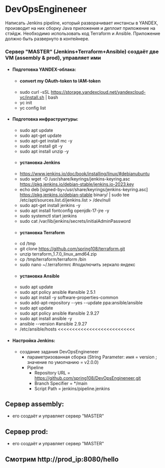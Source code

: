# DevOpsEngineneer

Написать Jenkins pipeline, который разворачивает инстансы в YANDEX, производит на них сборку Java приложения и деплоит приложение на стэйдж. Необходимо использовать код Terraform и Ansible. Приложение должно быть развернуто в контейнере.

### Сервер "MASTER" (Jenkins+Terraform+Ansible) создаёт две VM (assembly & prod), управляет ими
  - #### Подготовка YANDEX-облака:
    - #### convert my OAuth-token to IAM-token
    - sudo curl -sSL https://storage.yandexcloud.net/yandexcloud-yc/install.sh | bash
    - yc init
    - yc config list
  - #### Подготовка инфраструктуры:
    - sudo apt update
    - sudo apt-get update
    - sudo apt-get install mc -y
    - sudo apt install git -y
    - sudo apt install unzip -y
    - #### установка Jenkins
    - https://www.jenkins.io/doc/book/installing/linux/#debianubuntu
    - sudo wget -O /usr/share/keyrings/jenkins-keyring.asc \
      https://pkg.jenkins.io/debian-stable/jenkins.io-2023.key
    - echo deb [signed-by=/usr/share/keyrings/jenkins-keyring.asc] \
      https://pkg.jenkins.io/debian-stable binary/ | sudo tee \
      /etc/apt/sources.list.d/jenkins.list > /dev/null
    - sudo apt-get install jenkins -y
    - sudo apt install fontconfig openjdk-17-jre -y
    - sudo systemctl start jenkins
    - sudo cat /var/lib/jenkins/secrets/initialAdminPassword
    - #### установка Terraform
    - cd /tmp
    - git clone https://github.com/spring108/terraform.git
    - unzip terraform_1.7.0_linux_amd64.zip
    - cp /tmp/terraform/terraform /bin
    - sudo nano ~/.terraformrc #подключить зеркало яндекс
    - #### установка Ansible
    - sudo apt update
    - sudo apt policy ansible #ansible 2.5.1
    - sudo apt install -y software-properties-common
    - sudo add-apt-repository --yes --update ppa:ansible/ansible
    - sudo apt update
    - sudo apt policy ansible #ansible 2.9.27
    - sudo apt install ansible -y
    - ansible --version #ansible 2.9.27
    - /etc/ansible/hosts <<<<<<<<<<<<<<<<<<<<<<<<<<<
  - #### Настройка Jenkins:
    - создание задания DevOpsEngineneer
      - параметризованная сборка (String Parameter: имя = version ; значение по умолчанию = v2.0.0)
      - Pipeline
        - Repository URL = https://github.com/spring108/DevOpsEngineneer.git
        - Branch Specifier = */main
        - Script Path = jenkins/pipeline.jenkins
## Сервер assembly:
  - его создаёт и управляет сервер "MASTER"
## Сервер prod:
  - его создаёт и управляет сервер "MASTER"
## Смотрим http://prod_ip:8080/hello